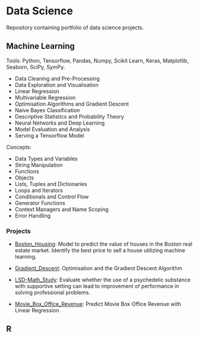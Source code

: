 # Data Science

Repository containing portfolio of data science projects.



## Machine Learning

Tools: Python, Tensorflow, Pandas, Numpy, Scikit Learn, Keras, Matplotlib, Seaborn, SciPy, SymPy.
- Data Cleaning and Pre-Processing
- Data Exploration and Visualisation
- Linear Regression
- Multivariable Regression
- Optimisation Algorithms and Gradient Descent
- Naive Bayes Classification
- Descriptive Statistics and Probability Theory
- Neural Networks and Deep Learning
- Model Evaluation and Analysis
- Serving a Tensorflow Model

Concepts: 
- Data Types and Variables
- String Manipulation
- Functions
- Objects
- Lists, Tuples and Dictionaries
- Loops and Iterators
- Conditionals and Control Flow
- Generator Functions
- Context Managers and Name Scoping
- Error Handling

### Projects

- [Boston_Housing](https://github.com/dt1993/Machine-Learning/tree/master/Boston_Housing): Model to predict the value of houses in the Boston real estate market. Identify the best price to sell a house utilizing machine learning.
  
- [Gradient_Descent](https://github.com/dt1993/Machine-Learning/tree/master/Gradient_Descent): Optimisation and the Gradient Descent Algorithm
  
- [LSD-Math_Study](https://github.com/dt1993/Machine-Learning/tree/master/LSD-Math_Study): Evaluate whether the use of a psychedelic substance with supportive setting can lead to improvement of performance in solving professional problems.
  
- [Movie_Box_Office_Revenue](https://github.com/dt1993/Machine-Learning/tree/master/Movie_Box_Office_Revenue): Predict Movie Box Office Revenue with Linear Regression


## R
